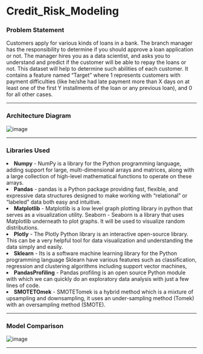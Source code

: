 # Credit_Risk_Modeling

### Problem Statement
Customers apply for various kinds of loans in a bank. The branch manager has the responsibility to determine if you should approve a loan application or not. The manager hires you as a data scientist, and asks you to understand and predict if the customer will be able to repay the loans or not. This dataset will help to determine such abilities of each customer. It contains a feature named “Target” where 1 represents customers with payment difficulties (like he/she had late payment more than X days on at least one of the first Y installments of the loan or any previous loan), and 0 for all other cases. 

<hr>

### Architecture Diagram 
![image](https://user-images.githubusercontent.com/58966938/139265532-26fc8fda-efd6-4302-af19-12e6f5c8e41e.png)

<hr>

### Libraries Used

<li><b>Numpy</b> - NumPy is a library for the Python programming language, adding support for large, multi-dimensional arrays and matrices, along with a large collection of high-level mathematical functions to operate on these arrays.
<li><b>Pandas</b> - pandas is a Python package providing fast, flexible, and expressive data structures designed to make working with “relational” or “labeled” data both easy and intuitive.
<li><b>Matplotlib</b> - Matplotlib is a low level graph plotting library in python that serves as a visualization utility.
Seaborn - Seaborn is a library that uses Matplotlib underneath to plot graphs. It will be used to visualize random distributions.
<li><b>Plotly</b> - The Plotly Python library is an interactive open-source library. This can be a very helpful tool for data visualization and understanding the data simply and easily.
<li><b>Sklearn</b> -  Its is a software machine learning library for the Python programming language Sklearn have  various features such as  classification, regression and clustering algorithms including support vector machines,
<li><b>PandasProfiling</b> - Pandas profiling is an open source Python module with which we can quickly do an exploratory data analysis with just a few lines of code.
<li><b>SMOTETOmek</b> - SMOTETomek is a hybrid method which is a mixture of upsampling and downsampling, it uses an under-sampling method (Tomek) with an oversampling method (SMOTE).
  
<hr>

### Model Comparison 

![image](https://user-images.githubusercontent.com/58966938/139267154-2d3e76bf-63fc-4403-b95c-9dea12388d10.png)
  
<hr>
  


